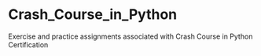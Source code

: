 # Crash_Course_in_Python
Exercise and practice assignments associated with Crash Course in Python Certification
